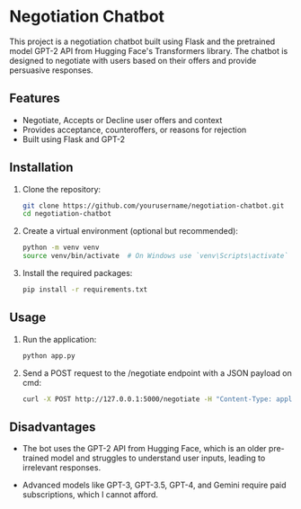 # Negotiation Chatbot

This project is a negotiation chatbot built using Flask and the pretrained model GPT-2 API from Hugging Face's Transformers library. The chatbot is designed to negotiate with users based on their offers and provide persuasive responses.

## Features

- Negotiate, Accepts or Decline user offers and context
- Provides acceptance, counteroffers, or reasons for rejection
- Built using Flask and GPT-2

## Installation

1. Clone the repository:
   ```bash
   git clone https://github.com/yourusername/negotiation-chatbot.git
   cd negotiation-chatbot

2. Create a virtual environment (optional but recommended):
   ```bash
   python -m venv venv
   source venv/bin/activate  # On Windows use `venv\Scripts\activate`

3. Install the required packages:
   ```bash
   pip install -r requirements.txt

## Usage

1. Run the application:
   ```bash
   python app.py
   
2. Send a POST request to the /negotiate endpoint with a JSON payload on cmd:
   ```bash 
   curl -X POST http://127.0.0.1:5000/negotiate -H "Content-Type: application/json" -d "{\"message\": \"40, Im a regular customer, make discount.\"}"

## Disadvantages

- The bot uses the GPT-2 API from Hugging Face, which is an older pre-trained model and struggles to understand user inputs, leading to irrelevant responses.

- Advanced models like GPT-3, GPT-3.5, GPT-4, and Gemini require paid subscriptions, which I cannot afford.
